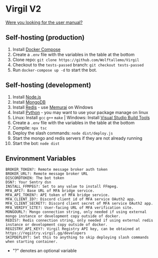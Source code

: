 # Virgil V2

[Were you looking for the user manual?](MANUAL.md)

## Self-hosting (production)

1. Install [Docker Compose](https://docs.docker.com/compose/install/)
2. Create a `.env` file with the variables in the table at the bottom
3. Clone repo: `git clone https://github.com/Wolftallemo/Virgil`
4. Checkout to the `tests-passed` branch: `git checkout tests-passed`
5. Run `docker-compose up -d` to start the bot.

## Self-hosting (development)

1. Install [Node.js](https://nodejs.org/en/download/current)
2. Install [MongoDB](https://www.mongodb.com/try/download/community)
3. Install [Redis](https://redis.io/download) - use [Memurai](https://www.memurai.com/get-memurai) on Windows
4. Install [Python](https://www.python.org) - you may want to use your package manage on linux
5. Linux: Install `gcc` `g++` `make` | Windows: Install [Visual Studio Build Tools](https://aka.ms/vs/17/release/vs_BuildTools.exe)
6. Create a `.env` file with the variables in the table at the bottom
7. Compile: `npx tsc`
8. Deploy the slash commands: `node dist/deploy.js`
9. Start the mongo and redis servers if they are not already running
10. Start the bot: `node dist`

## Environment Variables

```
BROKER_TOKEN?: Remote message broker auth token
BROKER_URL?: Remote message broker URL
DISCORDTOKEN: The bot token
DSN?: Your Sentry dsn
INSTALL_FFMPEG?: Set to any value to install FFmpeg.
MFA_API?: Base URL of MFA bridge service.
MFA_API_TOKEN?: API token of MFA bridge service.
MFA_CLIENT_ID?: Discord client id of MFA service OAuth2 app.
MFA_CLIENT_SECRET?: Discord client secret of MFA service OAuth2 app.
MFA_VERIFY_SITE?: User-facing URL of MFA verification site.
MONGOURL?: Mongo connection string, only needed if using external mongo instance or development copy outside of docker.
REDIS?: Redis connection string, only needed if using external redis instance or development copy outside of docker.
REGISTRY_API_KEY?: Virgil Registry API key, can be obtained at https://registry.virgil.gg/developers
SKIPDEPLOY?: Set this to anything to skip deploying slash commands when starting container.
```

- "?" denotes an optional variable

